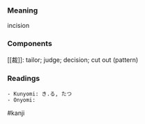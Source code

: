 ### Meaning

incision

### Components

[[裁]]: tailor; judge; decision; cut out (pattern)

### Readings

```
- Kunyomi: き.る, たつ
- Onyomi: 
```

#kanji
